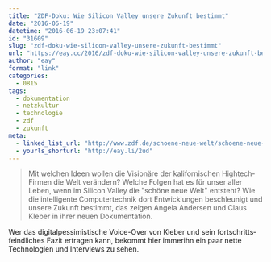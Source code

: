 ```yaml
---
title: "ZDF-Doku: Wie Silicon Valley unsere Zukunft bestimmt"
date: "2016-06-19"
datetime: "2016-06-19 23:07:41"
id: "31609"
slug: "zdf-doku-wie-silicon-valley-unsere-zukunft-bestimmt"
url: "https://eay.cc/2016/zdf-doku-wie-silicon-valley-unsere-zukunft-bestimmt/"
author: "eay"
format: "link"
categories:
  - 0815
tags:
  - dokumentation
  - netzkultur
  - technologie
  - zdf
  - zukunft
meta:
  - linked_list_url: "http://www.zdf.de/schoene-neue-welt/schoene-neue-welt-43773220.html"
  - yourls_shorturl: "http://eay.li/2ud"
---
```


> Mit welchen Ideen wollen die Visionäre der kalifornischen Hightech-Firmen die Welt verändern? Welche Folgen hat es für unser aller Leben, wenn im Silicon Valley die "schöne neue Welt" entsteht? Wie die intelligente Computertechnik dort Entwicklungen beschleunigt und unsere Zukunft bestimmt, das zeigen Angela Andersen und Claus Kleber in ihrer neuen Dokumentation.

Wer das digitalpessimistische Voice-Over von Kleber und sein fortschritts­feindliches Fazit ertragen kann, bekommt hier immerihn ein paar nette Technologien und Interviews zu sehen.
